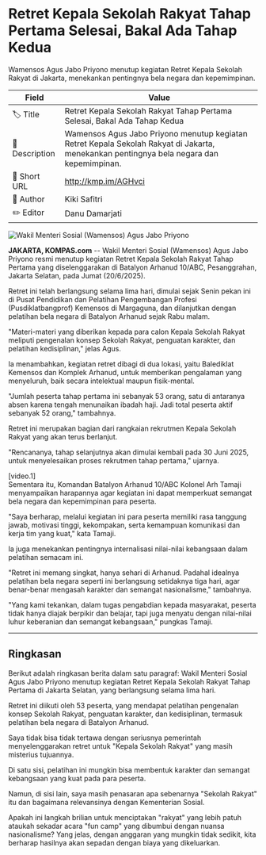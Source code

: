 # Retret Kepala Sekolah Rakyat Tahap Pertama Selesai, Bakal Ada Tahap Kedua

Wamensos Agus Jabo Priyono menutup kegiatan Retret Kepala Sekolah Rakyat di Jakarta, menekankan pentingnya bela negara dan kepemimpinan.

| Field         | Value                                                       |
|---------------|-------------------------------------------------------------|
| 🏷️ Title       | Retret Kepala Sekolah Rakyat Tahap Pertama Selesai, Bakal Ada Tahap Kedua |
| 📝 Description | Wamensos Agus Jabo Priyono menutup kegiatan Retret Kepala Sekolah Rakyat di Jakarta, menekankan pentingnya bela negara dan kepemimpinan. |
| 🔗 Short URL   | http://kmp.im/AGHvci |
| 👤 Author      | Kiki Safitri |
| ✏️ Editor      | Danu Damarjati  |

![Wakil Menteri Sosial (Wamensos) Agus Jabo Priyono](https://asset.kompas.com/crops/mfDHtSOoD3pQ6u9uJotGxF3T-z8=/0x0:0x0/750x500/data/photo/2025/06/20/6854e7acd0e00.jpeg)

**JAKARTA, KOMPAS.com** -- Wakil Menteri Sosial (Wamensos) Agus Jabo Priyono resmi menutup kegiatan Retret Kepala Sekolah Rakyat Tahap Pertama yang diselenggarakan di Batalyon Arhanud 10/ABC, Pesanggrahan, Jakarta Selatan, pada Jumat (20/6/2025).

Retret ini telah berlangsung selama lima hari, dimulai sejak Senin pekan ini di Pusat Pendidikan dan Pelatihan Pengembangan Profesi (Pusdiklatbangprof) Kemensos di Margaguna, dan dilanjutkan dengan pelatihan bela negara di Batalyon Arhanud sejak Rabu malam.

"Materi-materi yang diberikan kepada para calon Kepala Sekolah Rakyat meliputi pengenalan konsep Sekolah Rakyat, penguatan karakter, dan pelatihan kedisiplinan," jelas Agus.

Ia menambahkan, kegiatan retret dibagi di dua lokasi, yaitu Balediklat Kemensos dan Komplek Arhanud, untuk memberikan pengalaman yang menyeluruh, baik secara intelektual maupun fisik-mental.

"Jumlah peserta tahap pertama ini sebanyak 53 orang, satu di antaranya absen karena tengah menunaikan ibadah haji. Jadi total peserta aktif sebanyak 52 orang," tambahnya.

Retret ini merupakan bagian dari rangkaian rekrutmen Kepala Sekolah Rakyat yang akan terus berlanjut.

"Rencananya, tahap selanjutnya akan dimulai kembali pada 30 Juni 2025, untuk menyelesaikan proses rekrutmen tahap pertama," ujarnya.

\[video.1\]\
Sementara itu, Komandan Batalyon Arhanud 10/ABC Kolonel Arh Tamaji menyampaikan harapannya agar kegiatan ini dapat memperkuat semangat bela negara dan kepemimpinan para peserta.

"Saya berharap, melalui kegiatan ini para peserta memiliki rasa tanggung jawab, motivasi tinggi, kekompakan, serta kemampuan komunikasi dan kerja tim yang kuat," kata Tamaji.

Ia juga menekankan pentingnya internalisasi nilai-nilai kebangsaan dalam pelatihan semacam ini.

"Retret ini memang singkat, hanya sehari di Arhanud. Padahal idealnya pelatihan bela negara seperti ini berlangsung setidaknya tiga hari, agar benar-benar mengasah karakter dan semangat nasionalisme," tambahnya.

"Yang kami tekankan, dalam tugas pengabdian kepada masyarakat, peserta tidak hanya diajak berpikir dan belajar, tapi juga menyatu dengan nilai-nilai luhur keberanian dan semangat kebangsaan," pungkas Tamaji.

---
## Ringkasan

Berikut adalah ringkasan berita dalam satu paragraf: Wakil Menteri Sosial Agus Jabo Priyono menutup kegiatan Retret Kepala Sekolah Rakyat Tahap Pertama di Jakarta Selatan, yang berlangsung selama lima hari.

 Retret ini diikuti oleh 53 peserta, yang mendapat pelatihan pengenalan konsep Sekolah Rakyat, penguatan karakter, dan kedisiplinan, termasuk pelatihan bela negara di Batalyon Arhanud.



Saya tidak bisa tidak tertawa dengan seriusnya pemerintah menyelenggarakan retret untuk "Kepala Sekolah Rakyat" yang masih misterius tujuannya.

 Di satu sisi, pelatihan ini mungkin bisa membentuk karakter dan semangat kebangsaan yang kuat pada para peserta.

 Namun, di sisi lain, saya masih penasaran apa sebenarnya "Sekolah Rakyat" itu dan bagaimana relevansinya dengan Kementerian Sosial.

 Apakah ini langkah brilian untuk menciptakan "rakyat" yang lebih patuh ataukah sekadar acara "fun camp" yang dibumbui dengan nuansa nasionalisme? Yang jelas, dengan anggaran yang mungkin tidak sedikit, kita berharap hasilnya akan sepadan dengan biaya yang dikeluarkan.

